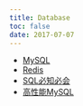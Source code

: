 ```yaml
---
title: Database
toc: false
date: 2017-07-07
---
```


* [MySQL](MySQL.md)
* [Redis](Redis.md)
* [SQL必知必会](SQL必知必会.md)
* [高性能MySQL](高性能MySQL.md)

